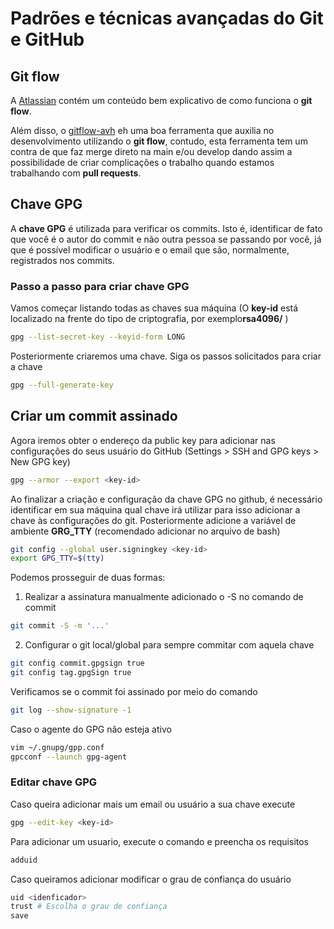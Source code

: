 # Padrões e técnicas avançadas do Git e GitHub 

## Git flow

A [Atlassian](https://www.atlassian.com/br/git/tutorials/comparing-workflows/gitflow-workflow) contém um conteúdo bem explicativo de como funciona o **git flow**.

Além disso, o [gitflow-avh](https://github.com/petervanderdoes/gitflow-avh/wiki/Installation) eh uma boa ferramenta que auxilia no desenvolvimento utilizando o **git flow**, contudo, esta ferramenta tem um contra de que faz merge direto na main e/ou develop dando assim a possibilidade de criar complicações o trabalho quando estamos trabalhando com **pull requests**.

## Chave GPG
 
A **chave GPG** é utilizada para verificar os commits. Isto é, identificar de fato que você é o autor do commit e não outra pessoa se passando por você, já que é possível modificar o usuário e o email que são, normalmente, registrados nos commits.
 
### Passo a passo para criar chave GPG
 
Vamos começar listando todas as chaves sua máquina (O **key-id** está localizado na frente do tipo de criptografia, por exemplo**rsa4096/<key-id>** )
 
```bash
gpg --list-secret-key --keyid-form LONG
```
 
Posteriormente criaremos uma chave. Siga os passos solicitados para criar a chave
 
```bash
gpg --full-generate-key
```

## Criar um commit assinado

Agora iremos obter o endereço da public key para adicionar nas configurações do seus usuário do GitHub (Settings > SSH and GPG keys > New GPG key)
 
```bash
gpg --armor --export <key-id>
```
Ao finalizar a criação e configuração da chave GPG no github, é necessário identificar em sua máquina qual chave irá utilizar para isso adicionar a chave às configurações do git. Posteriormente adicione a variável de ambiente **GRG_TTY** (recomendado adicionar no arquivo de bash)
 
```bash
git config --global user.signingkey <key-id>
export GPG_TTY=$(tty)
```
 
Podemos prosseguir de duas formas:
 
1. Realizar a assinatura manualmente adicionado o -S no comando de commit
```bash
git commit -S -m '...'
```
2. Configurar o git local/global para sempre commitar com aquela chave
```bash
git config commit.gpgsign true
git config tag.gpgSign true
```

Verificamos se o commit foi assinado por meio do comando
```bash
git log --show-signature -1
```

Caso o agente do GPG não esteja ativo
```bash
vim ~/.gnupg/gpp.conf
gpcconf --launch gpg-agent
```

### Editar chave GPG

Caso queira adicionar mais um email ou usuário a sua chave execute

```bash
gpg --edit-key <key-id>
```
Para adicionar um usuario, execute o comando e preencha os requisitos

```bash
adduid
```

Caso queiramos adicionar modificar o grau de confiança do usuário

```bash
uid <idenficador>
trust # Escolha o grau de confiança
save
```